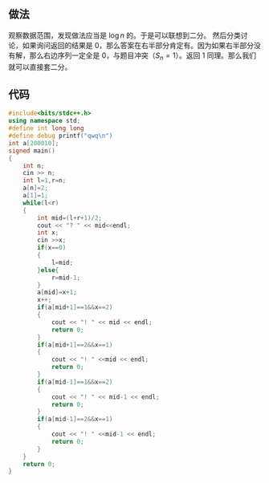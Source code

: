## 做法
观察数据范围，发现做法应当是 $\log n$ 的。于是可以联想到二分。
然后分类讨论，如果询问返回的结果是 0，那么答案在右半部分肯定有。因为如果右半部分没有解，那么右边序列一定全是 0，与题目冲突（$S_n=1$）。返回 1 同理。那么我们就可以直接套二分。
## 代码
```cpp
#include<bits/stdc++.h>
using namespace std;
#define int long long
#define debug printf("qwq\n")
int a[200010];
signed main()
{
	int n;
	cin >> n;
	int l=1,r=n;
	a[n]=2;
	a[1]=1;
	while(l<r)
	{
		int mid=(l+r+1)/2;
		cout << "? " << mid<<endl;
		int x;
		cin >>x;
		if(x==0)
		{
			l=mid;
		}else{
			r=mid-1;
		}
		a[mid]=x+1;
		x++;
		if(a[mid+1]==1&&x==2)
		{
			cout << "! " << mid << endl;
			return 0;
		}
		if(a[mid+1]==2&&x==1)
		{
			cout << "! " <<mid << endl;
			return 0;
		}
		if(a[mid-1]==1&&x==2)
		{
			cout << "! " << mid-1 << endl;
			return 0;
		}
		if(a[mid-1]==2&&x==1)
		{
			cout << "! " <<mid-1 << endl;
			return 0;
		}
	}
	return 0;
}
```